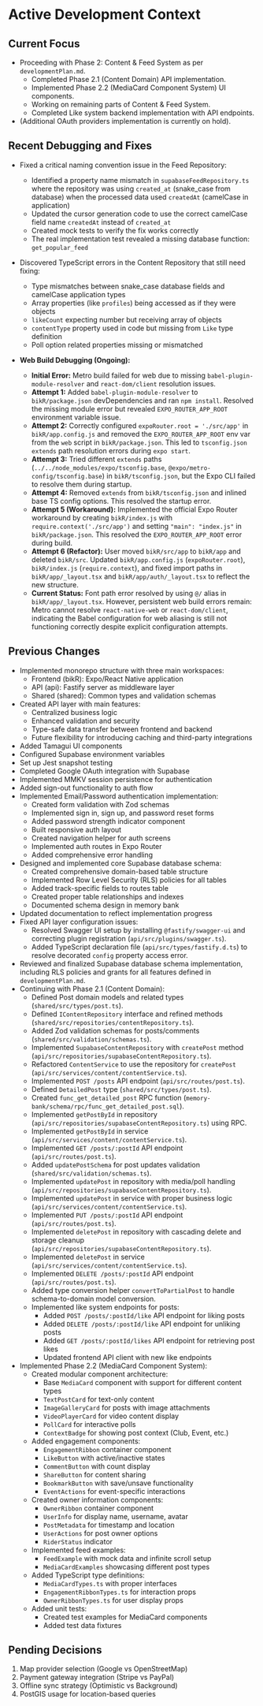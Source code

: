 # Active Development Context

## Current Focus
- Proceeding with Phase 2: Content & Feed System as per `developmentPlan.md`.
  - Completed Phase 2.1 (Content Domain) API implementation.
  - Implemented Phase 2.2 (MediaCard Component System) UI components.
  - Working on remaining parts of Content & Feed System.
  - Completed Like system backend implementation with API endpoints.
- (Additional OAuth providers implementation is currently on hold).

## Recent Debugging and Fixes
- Fixed a critical naming convention issue in the Feed Repository:
  - Identified a property name mismatch in `supabaseFeedRepository.ts` where the repository was using `created_at` (snake_case from database) when the processed data used `createdAt` (camelCase in application)
  - Updated the cursor generation code to use the correct camelCase field name `createdAt` instead of `created_at`
  - Created mock tests to verify the fix works correctly
  - The real implementation test revealed a missing database function: `get_popular_feed`

- Discovered TypeScript errors in the Content Repository that still need fixing:
  - Type mismatches between snake_case database fields and camelCase application types
  - Array properties (like `profiles`) being accessed as if they were objects
  - `likeCount` expecting number but receiving array of objects
  - `contentType` property used in code but missing from `Like` type definition
  - Poll option related properties missing or mismatched

- **Web Build Debugging (Ongoing):**
  - **Initial Error:** Metro build failed for web due to missing `babel-plugin-module-resolver` and `react-dom/client` resolution issues.
  - **Attempt 1:** Added `babel-plugin-module-resolver` to `bikR/package.json` devDependencies and ran `npm install`. Resolved the missing module error but revealed `EXPO_ROUTER_APP_ROOT` environment variable issue.
  - **Attempt 2:** Correctly configured `expoRouter.root = './src/app'` in `bikR/app.config.js` and removed the `EXPO_ROUTER_APP_ROOT` env var from the `web` script in `bikR/package.json`. This led to `tsconfig.json` `extends` path resolution errors during `expo start`.
  - **Attempt 3:** Tried different `extends` paths (`../../node_modules/expo/tsconfig.base`, `@expo/metro-config/tsconfig.base`) in `bikR/tsconfig.json`, but the Expo CLI failed to resolve them during startup.
  - **Attempt 4:** Removed `extends` from `bikR/tsconfig.json` and inlined base TS config options. This resolved the startup error.
  - **Attempt 5 (Workaround):** Implemented the official Expo Router workaround by creating `bikR/index.js` with `require.context('./src/app')` and setting `"main": "index.js"` in `bikR/package.json`. This resolved the `EXPO_ROUTER_APP_ROOT` error during build.
  - **Attempt 6 (Refactor):** User moved `bikR/src/app` to `bikR/app` and deleted `bikR/src`. Updated `bikR/app.config.js` (`expoRouter.root`), `bikR/index.js` (`require.context`), and fixed import paths in `bikR/app/_layout.tsx` and `bikR/app/auth/_layout.tsx` to reflect the new structure.
  - **Current Status:** Font path error resolved by using `@/` alias in `bikR/app/_layout.tsx`. However, persistent web build errors remain: Metro cannot resolve `react-native-web` or `react-dom/client`, indicating the Babel configuration for web aliasing is still not functioning correctly despite explicit configuration attempts.

## Previous Changes
- Implemented monorepo structure with three main workspaces:
  - Frontend (bikR): Expo/React Native application
  - API (api): Fastify server as middleware layer
  - Shared (shared): Common types and validation schemas
- Created API layer with main features:
  - Centralized business logic
  - Enhanced validation and security
  - Type-safe data transfer between frontend and backend
  - Future flexibility for introducing caching and third-party integrations
- Added Tamagui UI components
- Configured Supabase environment variables
- Set up Jest snapshot testing
- Completed Google OAuth integration with Supabase
- Implemented MMKV session persistence for authentication
- Added sign-out functionality to auth flow
- Implemented Email/Password authentication implementation:
  - Created form validation with Zod schemas
  - Implemented sign in, sign up, and password reset forms
  - Added password strength indicator component
  - Built responsive auth layout
  - Created navigation helper for auth screens
  - Implemented auth routes in Expo Router
  - Added comprehensive error handling
- Designed and implemented core Supabase database schema:
  - Created comprehensive domain-based table structure
  - Implemented Row Level Security (RLS) policies for all tables
  - Added track-specific fields to routes table
  - Created proper table relationships and indexes
  - Documented schema design in memory bank
- Updated documentation to reflect implementation progress
- Fixed API layer configuration issues:
  - Resolved Swagger UI setup by installing `@fastify/swagger-ui` and correcting plugin registration (`api/src/plugins/swagger.ts`).
  - Added TypeScript declaration file (`api/src/types/fastify.d.ts`) to resolve decorated `config` property access error.
- Reviewed and finalized Supabase database schema implementation, including RLS policies and grants for all features defined in `developmentPlan.md`.
- Continuing with Phase 2.1 (Content Domain):
  - Defined Post domain models and related types (`shared/src/types/post.ts`).
  - Defined `IContentRepository` interface and refined methods (`shared/src/repositories/contentRepository.ts`).
  - Added Zod validation schemas for posts/comments (`shared/src/validation/schemas.ts`).
  - Implemented `SupabaseContentRepository` with `createPost` method (`api/src/repositories/supabaseContentRepository.ts`).
  - Refactored `ContentService` to use the repository for `createPost` (`api/src/services/content/contentService.ts`).
  - Implemented `POST /posts` API endpoint (`api/src/routes/post.ts`).
  - Defined `DetailedPost` type (`shared/src/types/post.ts`).
  - Created `func_get_detailed_post` RPC function (`memory-bank/schema/rpc/func_get_detailed_post.sql`).
  - Implemented `getPostById` in repository (`api/src/repositories/supabaseContentRepository.ts`) using RPC.
  - Implemented `getPostById` in service (`api/src/services/content/contentService.ts`).
  - Implemented `GET /posts/:postId` API endpoint (`api/src/routes/post.ts`).
  - Added `updatePostSchema` for post updates validation (`shared/src/validation/schemas.ts`).
  - Implemented `updatePost` in repository with media/poll handling (`api/src/repositories/supabaseContentRepository.ts`).
  - Implemented `updatePost` in service with proper business logic (`api/src/services/content/contentService.ts`).
  - Implemented `PUT /posts/:postId` API endpoint (`api/src/routes/post.ts`).
  - Implemented `deletePost` in repository with cascading delete and storage cleanup (`api/src/repositories/supabaseContentRepository.ts`).
  - Implemented `deletePost` in service (`api/src/services/content/contentService.ts`).
  - Implemented `DELETE /posts/:postId` API endpoint (`api/src/routes/post.ts`).
  - Added type conversion helper `convertToPartialPost` to handle schema-to-domain model conversion.
  - Implemented like system endpoints for posts:
    - Added `POST /posts/:postId/like` API endpoint for liking posts
    - Added `DELETE /posts/:postId/like` API endpoint for unliking posts
    - Added `GET /posts/:postId/likes` API endpoint for retrieving post likes
    - Updated frontend API client with new like endpoints
- Implemented Phase 2.2 (MediaCard Component System):
  - Created modular component architecture:
    - Base `MediaCard` component with support for different content types
    - `TextPostCard` for text-only content
    - `ImageGalleryCard` for posts with image attachments
    - `VideoPlayerCard` for video content display
    - `PollCard` for interactive polls
    - `ContextBadge` for showing post context (Club, Event, etc.)
  - Added engagement components:
    - `EngagementRibbon` container component
    - `LikeButton` with active/inactive states
    - `CommentButton` with count display
    - `ShareButton` for content sharing
    - `BookmarkButton` with save/unsave functionality
    - `EventActions` for event-specific interactions
  - Created owner information components:
    - `OwnerRibbon` container component
    - `UserInfo` for display name, username, avatar
    - `PostMetadata` for timestamp and location
    - `UserActions` for post owner options
    - `RiderStatus` indicator
  - Implemented feed examples:
    - `FeedExample` with mock data and infinite scroll setup
    - `MediaCardExamples` showcasing different post types
  - Added TypeScript type definitions:
    - `MediaCardTypes.ts` with proper interfaces
    - `EngagementRibbonTypes.ts` for interaction props
    - `OwnerRibbonTypes.ts` for user display props
  - Added unit tests:
    - Created test examples for MediaCard components
    - Added test data fixtures

## Pending Decisions
1. Map provider selection (Google vs OpenStreetMap)
2. Payment gateway integration (Stripe vs PayPal)
3. Offline sync strategy (Optimistic vs Background)
4. PostGIS usage for location-based queries
